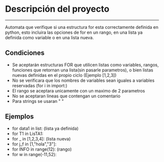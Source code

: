 # Descripción del proyecto
***
Automata que verifique si una estructura for esta correctamente definida en python,
esto incluira las opciones de for en un rango, en una lista ya definida como variable o en una lista nueva.

## Condiciones
* Se aceptarán estructuras FOR que utilicen listas como variables, rangos, funciones que retornan una lista(sin pasarle parametros), o bien listas nuevas definidas en el propio ciclo (Ejemplo [1,2,3])
* No se verificara que los nombres de variables sean iguales a variables reservadas (for i in import:)
* El rango se aceptara unicamente con un maximo de 2 parametros
* No se aceptaran lineas que contengan un comentario
* Para strings se usaran " "

## Ejemplos
* for data1 in list:   (lista ya definida)
* for T1 in LisTA1:
* for _ in [1,2,3,4]:  (lista nueva)
* for j_f in [1,"hola","3"]:
* for INFO in range(12):		(rango)
* for w in range(-11,52):

